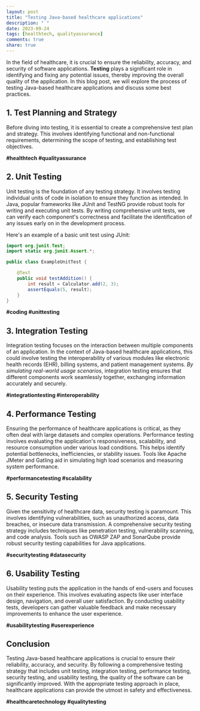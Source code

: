 ```yaml
---
layout: post
title: "Testing Java-based healthcare applications"
description: " "
date: 2023-09-24
tags: [healthtech, qualityassurance]
comments: true
share: true
---
```


In the field of healthcare, it is crucial to ensure the reliability, accuracy, and security of software applications. **Testing** plays a significant role in identifying and fixing any potential issues, thereby improving the overall quality of the application. In this blog post, we will explore the process of testing Java-based healthcare applications and discuss some best practices.

## 1. Test Planning and Strategy

Before diving into testing, it is essential to create a comprehensive test plan and strategy. This involves identifying functional and non-functional requirements, determining the scope of testing, and establishing test objectives. 

**#healthtech #qualityassurance**


## 2. Unit Testing

Unit testing is the foundation of any testing strategy. It involves testing individual units of code in isolation to ensure they function as intended. In Java, popular frameworks like JUnit and TestNG provide robust tools for writing and executing unit tests. By writing comprehensive unit tests, we can verify each component's correctness and facilitate the identification of any issues early on in the development process.

Here's an example of a basic unit test using JUnit:

```java
import org.junit.Test;
import static org.junit.Assert.*;

public class ExampleUnitTest {

    @Test
    public void testAddition() {
        int result = Calculator.add(2, 3);
        assertEquals(5, result);
    }
}
```

**#coding #unittesting**


## 3. Integration Testing

Integration testing focuses on the interaction between multiple components of an application. In the context of Java-based healthcare applications, this could involve testing the interoperability of various modules like electronic health records (EHR), billing systems, and patient management systems. *By simulating real-world usage scenarios*, integration testing ensures that different components work seamlessly together, exchanging information accurately and securely.

**#integrationtesting #interoperability**


## 4. Performance Testing

Ensuring the performance of healthcare applications is critical, as they often deal with large datasets and complex operations. Performance testing involves evaluating the application's responsiveness, scalability, and resource consumption under various load conditions. This helps identify potential bottlenecks, inefficiencies, or stability issues. Tools like Apache JMeter and Gatling aid in simulating high load scenarios and measuring system performance.

**#performancetesting #scalability**


## 5. Security Testing

Given the sensitivity of healthcare data, security testing is paramount. This involves identifying vulnerabilities, such as unauthorized access, data breaches, or insecure data transmission. A comprehensive security testing strategy includes techniques like penetration testing, vulnerability scanning, and code analysis. Tools such as OWASP ZAP and SonarQube provide robust security testing capabilities for Java applications.

**#securitytesting #datasecurity**


## 6. Usability Testing

Usability testing puts the application in the hands of end-users and focuses on their experience. This involves evaluating aspects like user interface design, navigation, and overall user satisfaction. By conducting usability tests, developers can gather valuable feedback and make necessary improvements to enhance the user experience.

**#usabilitytesting #userexperience**


## Conclusion

Testing Java-based healthcare applications is crucial to ensure their reliability, accuracy, and security. By following a comprehensive testing strategy that includes unit testing, integration testing, performance testing, security testing, and usability testing, the quality of the software can be significantly improved. With the appropriate testing approach in place, healthcare applications can provide the utmost in safety and effectiveness.

**#healthcaretechnology #qualitytesting**